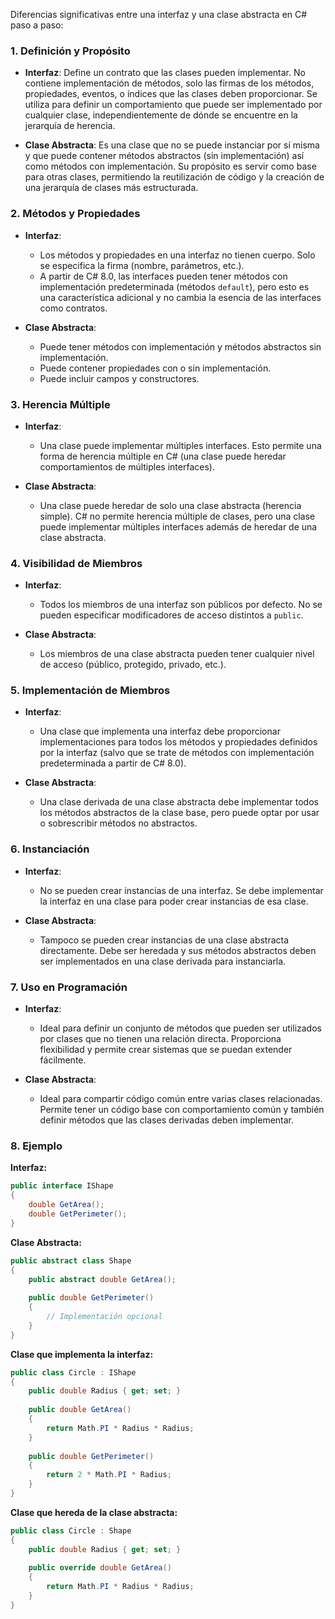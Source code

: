 Diferencias significativas entre una interfaz y una clase abstracta en C# paso a paso:

### 1. **Definición y Propósito**

- **Interfaz**: Define un contrato que las clases pueden implementar. No contiene implementación de métodos, solo las firmas de los métodos, propiedades, eventos, o índices que las clases deben proporcionar. Se utiliza para definir un comportamiento que puede ser implementado por cualquier clase, independientemente de dónde se encuentre en la jerarquía de herencia.

- **Clase Abstracta**: Es una clase que no se puede instanciar por sí misma y que puede contener métodos abstractos (sin implementación) así como métodos con implementación. Su propósito es servir como base para otras clases, permitiendo la reutilización de código y la creación de una jerarquía de clases más estructurada.

### 2. **Métodos y Propiedades**

- **Interfaz**:
  - Los métodos y propiedades en una interfaz no tienen cuerpo. Solo se especifica la firma (nombre, parámetros, etc.).
  - A partir de C# 8.0, las interfaces pueden tener métodos con implementación predeterminada (métodos `default`), pero esto es una característica adicional y no cambia la esencia de las interfaces como contratos.

- **Clase Abstracta**:
  - Puede tener métodos con implementación y métodos abstractos sin implementación.
  - Puede contener propiedades con o sin implementación.
  - Puede incluir campos y constructores.

### 3. **Herencia Múltiple**

- **Interfaz**:
  - Una clase puede implementar múltiples interfaces. Esto permite una forma de herencia múltiple en C# (una clase puede heredar comportamientos de múltiples interfaces).

- **Clase Abstracta**:
  - Una clase puede heredar de solo una clase abstracta (herencia simple). C# no permite herencia múltiple de clases, pero una clase puede implementar múltiples interfaces además de heredar de una clase abstracta.

### 4. **Visibilidad de Miembros**

- **Interfaz**:
  - Todos los miembros de una interfaz son públicos por defecto. No se pueden especificar modificadores de acceso distintos a `public`.

- **Clase Abstracta**:
  - Los miembros de una clase abstracta pueden tener cualquier nivel de acceso (público, protegido, privado, etc.).

### 5. **Implementación de Miembros**

- **Interfaz**:
  - Una clase que implementa una interfaz debe proporcionar implementaciones para todos los métodos y propiedades definidos por la interfaz (salvo que se trate de métodos con implementación predeterminada a partir de C# 8.0).

- **Clase Abstracta**:
  - Una clase derivada de una clase abstracta debe implementar todos los métodos abstractos de la clase base, pero puede optar por usar o sobrescribir métodos no abstractos.

### 6. **Instanciación**

- **Interfaz**:
  - No se pueden crear instancias de una interfaz. Se debe implementar la interfaz en una clase para poder crear instancias de esa clase.

- **Clase Abstracta**:
  - Tampoco se pueden crear instancias de una clase abstracta directamente. Debe ser heredada y sus métodos abstractos deben ser implementados en una clase derivada para instanciarla.

### 7. **Uso en Programación**

- **Interfaz**:
  - Ideal para definir un conjunto de métodos que pueden ser utilizados por clases que no tienen una relación directa. Proporciona flexibilidad y permite crear sistemas que se puedan extender fácilmente.

- **Clase Abstracta**:
  - Ideal para compartir código común entre varias clases relacionadas. Permite tener un código base con comportamiento común y también definir métodos que las clases derivadas deben implementar.

### 8. **Ejemplo**

**Interfaz:**

```csharp
public interface IShape
{
    double GetArea();
    double GetPerimeter();
}
```

**Clase Abstracta:**

```csharp
public abstract class Shape
{
    public abstract double GetArea();
    
    public double GetPerimeter()
    {
        // Implementación opcional
    }
}
```

**Clase que implementa la interfaz:**

```csharp
public class Circle : IShape
{
    public double Radius { get; set; }
    
    public double GetArea()
    {
        return Math.PI * Radius * Radius;
    }
    
    public double GetPerimeter()
    {
        return 2 * Math.PI * Radius;
    }
}
```

**Clase que hereda de la clase abstracta:**

```csharp
public class Circle : Shape
{
    public double Radius { get; set; }
    
    public override double GetArea()
    {
        return Math.PI * Radius * Radius;
    }
}
```

